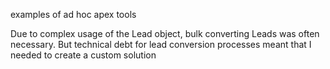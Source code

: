 examples of ad hoc apex tools

Due to complex usage of the Lead object, bulk converting Leads was often necessary. But technical debt for lead conversion processes meant that I needed to create a custom solution
